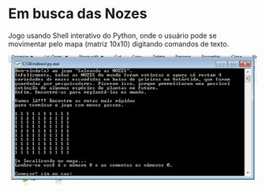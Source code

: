 # Em busca das Nozes
Jogo usando Shell interativo do Python, onde o usuário pode se movimentar pelo mapa (matriz 10x10) digitando comandos de texto.

![Imagem do Jogo](https://github.com/SavioSantos0808/embuscadasnozes/blob/master/em%20busca%20das%20nozes1%20-%20v1.jpg)

